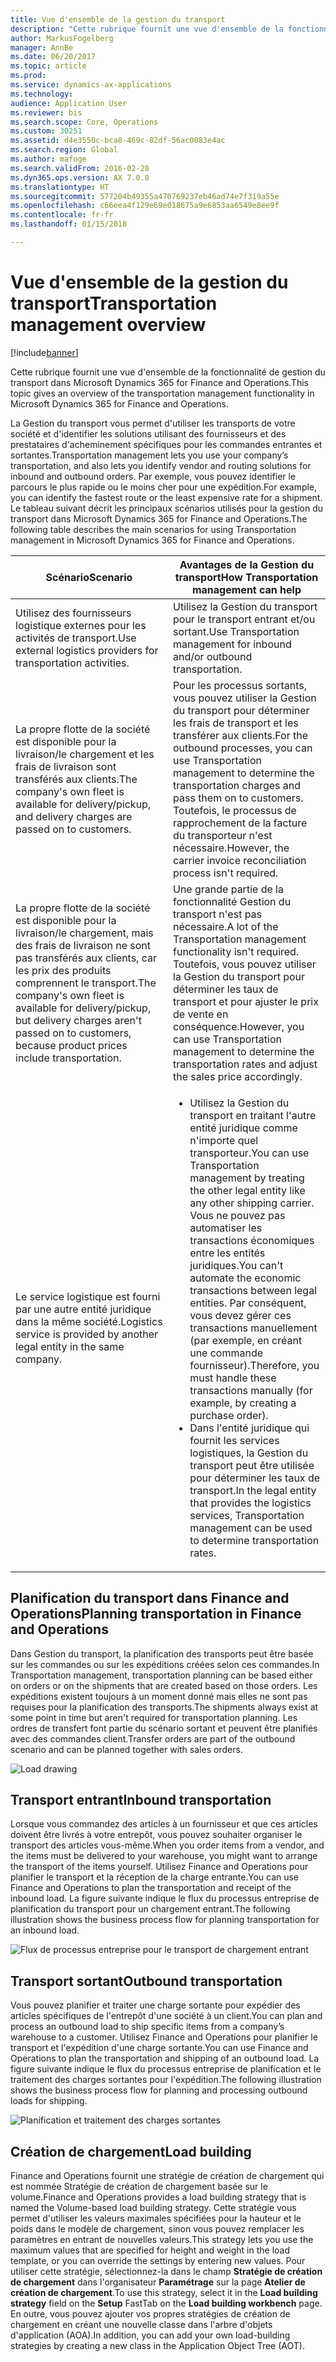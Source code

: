 ```yaml
---
title: Vue d'ensemble de la gestion du transport
description: "Cette rubrique fournit une vue d'ensemble de la fonctionnalité de gestion du transport dans Microsoft Dynamics 365 for Finance and Operations."
author: MarkusFogelberg
manager: AnnBe
ms.date: 06/20/2017
ms.topic: article
ms.prod: 
ms.service: dynamics-ax-applications
ms.technology: 
audience: Application User
ms.reviewer: bis
ms.search.scope: Core, Operations
ms.custom: 30251
ms.assetid: d4e3550c-bca8-469c-82df-56ac0083e4ac
ms.search.region: Global
ms.author: mafoge
ms.search.validFrom: 2016-02-28
ms.dyn365.ops.version: AX 7.0.0
ms.translationtype: HT
ms.sourcegitcommit: 577204b49355a470769237eb46ad74e7f319a55e
ms.openlocfilehash: c66eea4f129e69e018675a9e6853aa6549e8ee9f
ms.contentlocale: fr-fr
ms.lasthandoff: 01/15/2018

---
```


# <a name="transportation-management-overview"></a><span data-ttu-id="f9584-103">Vue d'ensemble de la gestion du transport</span><span class="sxs-lookup"><span data-stu-id="f9584-103">Transportation management overview</span></span>

[!include[banner](../includes/banner.md)]


<span data-ttu-id="f9584-104">Cette rubrique fournit une vue d'ensemble de la fonctionnalité de gestion du transport dans Microsoft Dynamics 365 for Finance and Operations.</span><span class="sxs-lookup"><span data-stu-id="f9584-104">This topic gives an overview of the transportation management functionality in Microsoft Dynamics 365 for Finance and Operations.</span></span>

<span data-ttu-id="f9584-105">La Gestion du transport vous permet d'utiliser les transports de votre société et d'identifier les solutions utilisant des fournisseurs et des prestataires d'acheminement spécifiques pour les commandes entrantes et sortantes.</span><span class="sxs-lookup"><span data-stu-id="f9584-105">Transportation management lets you use your company’s transportation, and also lets you identify vendor and routing solutions for inbound and outbound orders.</span></span> <span data-ttu-id="f9584-106">Par exemple, vous pouvez identifier le parcours le plus rapide ou le moins cher pour une expédition.</span><span class="sxs-lookup"><span data-stu-id="f9584-106">For example, you can identify the fastest route or the least expensive rate for a shipment.</span></span> <span data-ttu-id="f9584-107">Le tableau suivant décrit les principaux scénarios utilisés pour la gestion du transport dans Microsoft Dynamics 365 for Finance and Operations.</span><span class="sxs-lookup"><span data-stu-id="f9584-107">The following table describes the main scenarios for using Transportation management in Microsoft Dynamics 365 for Finance and Operations.</span></span>

<table>
<colgroup>
<col width="50%" />
<col width="50%" />
</colgroup>
<thead>
<tr class="header">
<th><span data-ttu-id="f9584-108">Scénario</span><span class="sxs-lookup"><span data-stu-id="f9584-108">Scenario</span></span></th>
<th><span data-ttu-id="f9584-109">Avantages de la Gestion du transport</span><span class="sxs-lookup"><span data-stu-id="f9584-109">How Transportation management can help</span></span></th>
</tr>
</thead>
<tbody>
<tr class="odd">
<td><span data-ttu-id="f9584-110">Utilisez des fournisseurs logistique externes pour les activités de transport.</span><span class="sxs-lookup"><span data-stu-id="f9584-110">Use external logistics providers for transportation activities.</span></span></td>
<td><span data-ttu-id="f9584-111">Utilisez la Gestion du transport pour le transport entrant et/ou sortant.</span><span class="sxs-lookup"><span data-stu-id="f9584-111">Use Transportation management for inbound and/or outbound transportation.</span></span></td>
</tr>
<tr class="even">
<td><span data-ttu-id="f9584-112">La propre flotte de la société est disponible pour la livraison/le chargement et les frais de livraison sont transférés aux clients.</span><span class="sxs-lookup"><span data-stu-id="f9584-112">The company's own fleet is available for delivery/pickup, and delivery charges are passed on to customers.</span></span></td>
<td><span data-ttu-id="f9584-113">Pour les processus sortants, vous pouvez utiliser la Gestion du transport pour déterminer les frais de transport et les transférer aux clients.</span><span class="sxs-lookup"><span data-stu-id="f9584-113">For the outbound processes, you can use Transportation management to determine the transportation charges and pass them on to customers.</span></span> <span data-ttu-id="f9584-114">Toutefois, le processus de rapprochement de la facture du transporteur n'est nécessaire.</span><span class="sxs-lookup"><span data-stu-id="f9584-114">However, the carrier invoice reconciliation process isn't required.</span></span></td>
</tr>
<tr class="odd">
<td><span data-ttu-id="f9584-115">La propre flotte de la société est disponible pour la livraison/le chargement, mais des frais de livraison ne sont pas transférés aux clients, car les prix des produits comprennent le transport.</span><span class="sxs-lookup"><span data-stu-id="f9584-115">The company's own fleet is available for delivery/pickup, but delivery charges aren't passed on to customers, because product prices include transportation.</span></span></td>
<td><span data-ttu-id="f9584-116">Une grande partie de la fonctionnalité Gestion du transport n'est pas nécessaire.</span><span class="sxs-lookup"><span data-stu-id="f9584-116">A lot of the Transportation management functionality isn't required.</span></span> <span data-ttu-id="f9584-117">Toutefois, vous pouvez utiliser la Gestion du transport pour déterminer les taux de transport et pour ajuster le prix de vente en conséquence.</span><span class="sxs-lookup"><span data-stu-id="f9584-117">However, you can use Transportation management to determine the transportation rates and adjust the sales price accordingly.</span></span></td>
</tr>
<tr class="even">
<td><span data-ttu-id="f9584-118">Le service logistique est fourni par une autre entité juridique dans la même société.</span><span class="sxs-lookup"><span data-stu-id="f9584-118">Logistics service is provided by another legal entity in the same company.</span></span></td>
<td><ul>
<li><span data-ttu-id="f9584-119">Utilisez la Gestion du transport en traitant l'autre entité juridique comme n'importe quel transporteur.</span><span class="sxs-lookup"><span data-stu-id="f9584-119">You can use Transportation management by treating the other legal entity like any other shipping carrier.</span></span> <span data-ttu-id="f9584-120">Vous ne pouvez pas automatiser les transactions économiques entre les entités juridiques.</span><span class="sxs-lookup"><span data-stu-id="f9584-120">You can't automate the economic transactions between legal entities.</span></span> <span data-ttu-id="f9584-121">Par conséquent, vous devez gérer ces transactions manuellement (par exemple, en créant une commande fournisseur).</span><span class="sxs-lookup"><span data-stu-id="f9584-121">Therefore, you must handle these transactions manually (for example, by creating a purchase order).</span></span></li>
<li><span data-ttu-id="f9584-122">Dans l'entité juridique qui fournit les services logistiques, la Gestion du transport peut être utilisée pour déterminer les taux de transport.</span><span class="sxs-lookup"><span data-stu-id="f9584-122">In the legal entity that provides the logistics services, Transportation management can be used to determine transportation rates.</span></span></li>
</ul></td>
</tr>
</tbody>
</table>

## <a name="planning-transportation-in-finance-and-operations"></a><span data-ttu-id="f9584-123">Planification du transport dans Finance and Operations</span><span class="sxs-lookup"><span data-stu-id="f9584-123">Planning transportation in Finance and Operations</span></span>
<span data-ttu-id="f9584-124">Dans Gestion du transport, la planification des transports peut être basée sur les commandes ou sur les expéditions créées selon ces commandes.</span><span class="sxs-lookup"><span data-stu-id="f9584-124">In Transportation management, transportation planning can be based either on orders or on the shipments that are created based on those orders.</span></span> <span data-ttu-id="f9584-125">Les expéditions existent toujours à un moment donné mais elles ne sont pas requises pour la planification des transports.</span><span class="sxs-lookup"><span data-stu-id="f9584-125">The shipments always exist at some point in time but aren't required for transportation planning.</span></span> <span data-ttu-id="f9584-126">Les ordres de transfert font partie du scénario sortant et peuvent être planifiés avec des commandes client.</span><span class="sxs-lookup"><span data-stu-id="f9584-126">Transfer orders are part of the outbound scenario and can be planned together with sales orders.</span></span> 

![Load drawing](./media/Load-drawing1-1024x477.jpg)

## <a name="inbound-transportation"></a><span data-ttu-id="f9584-128">Transport entrant</span><span class="sxs-lookup"><span data-stu-id="f9584-128">Inbound transportation</span></span>
<span data-ttu-id="f9584-129">Lorsque vous commandez des articles à un fournisseur et que ces articles doivent être livrés à votre entrepôt, vous pouvez souhaiter organiser le transport des articles vous-même.</span><span class="sxs-lookup"><span data-stu-id="f9584-129">When you order items from a vendor, and the items must be delivered to your warehouse, you might want to arrange the transport of the items yourself.</span></span> <span data-ttu-id="f9584-130">Utilisez Finance and Operations pour planifier le transport et la réception de la charge entrante.</span><span class="sxs-lookup"><span data-stu-id="f9584-130">You can use Finance and Operations to plan the transportation and receipt of the inbound load.</span></span> <span data-ttu-id="f9584-131">La figure suivante indique le flux du processus entreprise de planification du transport pour un chargement entrant.</span><span class="sxs-lookup"><span data-stu-id="f9584-131">The following illustration shows the business process flow for planning transportation for an inbound load.</span></span> 

![Flux de processus entreprise pour le transport de chargement entrant](./media/Businessprocessflowforinboundloadtransportation.jpg)

## <a name="outbound-transportation"></a><span data-ttu-id="f9584-133">Transport sortant</span><span class="sxs-lookup"><span data-stu-id="f9584-133">Outbound transportation</span></span>
<span data-ttu-id="f9584-134">Vous pouvez planifier et traiter une charge sortante pour expédier des articles spécifiques de l'entrepôt d'une société à un client.</span><span class="sxs-lookup"><span data-stu-id="f9584-134">You can plan and process an outbound load to ship specific items from a company’s warehouse to a customer.</span></span> <span data-ttu-id="f9584-135">Utilisez Finance and Operations pour planifier le transport et l'expédition d'une charge sortante.</span><span class="sxs-lookup"><span data-stu-id="f9584-135">You can use Finance and Operations to plan the transportation and shipping of an outbound load.</span></span> <span data-ttu-id="f9584-136">La figure suivante indique le flux du processus entreprise de planification et le traitement des charges sortantes pour l'expédition.</span><span class="sxs-lookup"><span data-stu-id="f9584-136">The following illustration shows the business process flow for planning and processing outbound loads for shipping.</span></span> 

![Planification et traitement des charges sortantes](./media/Planningandprocessingoutboundloads.jpg)

## <a name="load-building"></a><span data-ttu-id="f9584-138">Création de chargement</span><span class="sxs-lookup"><span data-stu-id="f9584-138">Load building</span></span>
<span data-ttu-id="f9584-139">Finance and Operations fournit une stratégie de création de chargement qui est nommée Stratégie de création de chargement basée sur le volume.</span><span class="sxs-lookup"><span data-stu-id="f9584-139">Finance and Operations provides a load building strategy that is named the Volume-based load building strategy.</span></span> <span data-ttu-id="f9584-140">Cette stratégie vous permet d'utiliser les valeurs maximales spécifiées pour la hauteur et le poids dans le modèle de chargement, sinon vous pouvez remplacer les paramètres en entrant de nouvelles valeurs.</span><span class="sxs-lookup"><span data-stu-id="f9584-140">This strategy lets you use the maximum values that are specified for height and weight in the load template, or you can override the settings by entering new values.</span></span> <span data-ttu-id="f9584-141">Pour utiliser cette stratégie, sélectionnez-la dans le champ **Stratégie de création de chargement** dans l'organisateur **Paramétrage** sur la page **Atelier de création de chargement**.</span><span class="sxs-lookup"><span data-stu-id="f9584-141">To use this strategy, select it in the **Load building strategy** field on the **Setup** FastTab on the **Load building workbench** page.</span></span> <span data-ttu-id="f9584-142">En outre, vous pouvez ajouter vos propres stratégies de création de chargement en créant une nouvelle classe dans l'arbre d'objets d'application (AOA).</span><span class="sxs-lookup"><span data-stu-id="f9584-142">In addition, you can add your own load-building strategies by creating a new class in the Application Object Tree (AOT).</span></span>




